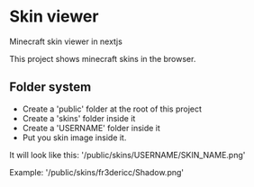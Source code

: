 # Skin viewer

Minecraft skin viewer in nextjs

This project shows minecraft skins in the browser.

## Folder system

* Create a 'public' folder at the root of this project
* Create a 'skins' folder inside it
* Create a 'USERNAME' folder inside it
* Put you skin image inside it.

It will look like this:
'/public/skins/USERNAME/SKIN_NAME.png'

Example:
'/public/skins/fr3dericc/Shadow.png'
